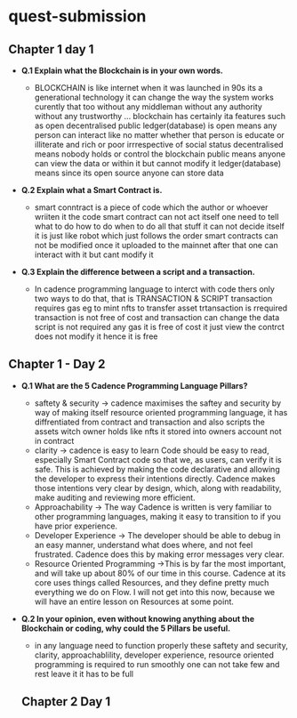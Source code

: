 # quest-submission

## Chapter 1 day 1

  - **Q.1 Explain what the Blockchain is in your own words.**
  
    -  BLOCKCHAIN is like internet when it was launched in 90s its a generational technology it can change the way the system works curently that too without any             middleman without any authority without any trustworthy ...
      blockchain has certainly ita features such as open decentralised public ledger(database)
      is open means any person can interact like no matter whether that person is educate or illiterate and rich or poor irrrespective of social status 
      decentralised means nobody holds or control the blockchain
      public means anyone can view the data or within it but cannot modify it 
      ledger(database) means since its open source anyone can store data 
  
  - **Q.2 Explain what a Smart Contract is.**
  
    - smart conntract is a piece of code which the author or whoever wriiten it the code smart contract can not act itself one need to tell what to do how to do when to     do   all that stuff it can not decide itself it is just like robot which just follows the order smart contracts can not be modified once it uploaded to the mainnet     after   that one can interact with it but cant modify it
  
  - **Q.3 Explain the difference between a script and a transaction.**
  
    - In cadence programming language to interct with code thers only two ways to do that, that is TRANSACTION & SCRIPT
     transaction requires gas eg to mint nfts to transfer asset trtansaction is rrequired transaction is not free of cost and transaction can change the data
     script is not required any gas it is free of cost it just view the contrct does not modify it hence it is free 


  ## Chapter 1 - Day 2

  - **Q.1 What are the 5 Cadence Programming Language Pillars?**

      - saftety & security -> cadence maximises the saftey and security  by way of making itself resource oriented programming language, it has diffrentiated from contract and transaction and also scripts the assets witch owner holds like nfts it stored into owners account not in contract
      - clarity -> cadence is easy to learn Code should be easy to read, especially Smart Contract code so that we, as users, can verify it is safe. This is achieved by making the code declarative and allowing the developer to express their intentions directly. Cadence makes those intentions very clear by design, which, along with readability, make auditing and reviewing more efficient.
      - Approachability -> The way Cadence is written is very familiar to other programming languages, making it easy to transition to if you have prior experience.
      - Developer Experience -> The developer should be able to debug in an easy manner, understand what does where, and not feel frustrated. Cadence does this by making error messages very clear.
      - Resource Oriented Programming ->This is by far the most important, and will take up about 80% of our time in this course. Cadence at its core uses things called Resources, and they define pretty much everything we do on Flow. I will not get into this now, because we will have an entire lesson on Resources at some point.

  
- **Q.2 In your opinion, even without knowing anything about the Blockchain or coding, why could the 5 Pillars be useful.**

  - in any language need to function properly these saftety and security, clarity, approachablility, developer experience, resource oriented programming is required to     run smoothly one can not take few and rest leave it it has to be full 

  ## Chapter 2 Day 1 
